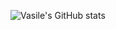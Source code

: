 ![Vasile's GitHub stats](https://github-readme-stats.vercel.app/api?username=vasilestefirta&show_icons=true&count_private=true&theme=merko)
